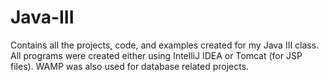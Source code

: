 # Java-III
Contains all the projects, code, and examples created for my Java III class. All programs were created either using IntelliJ IDEA or Tomcat (for JSP files). WAMP was also used for database related projects.
